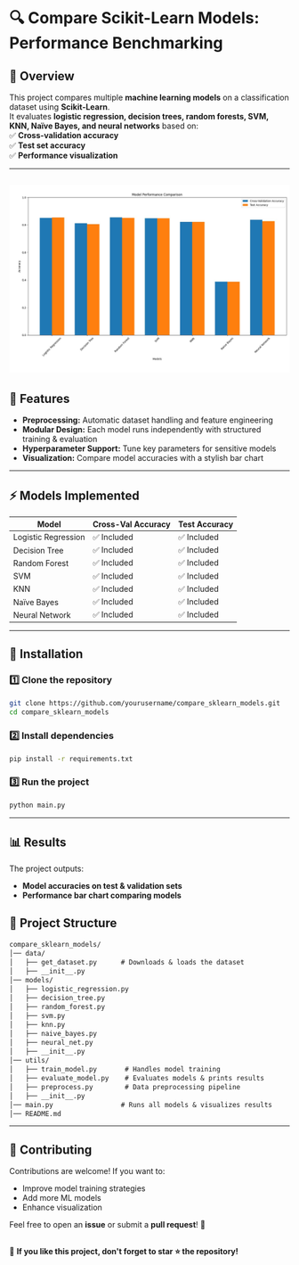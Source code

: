 # 🔍 Compare Scikit-Learn Models: Performance Benchmarking  

## 🚀 Overview  

This project compares multiple **machine learning models** on a classification dataset using **Scikit-Learn**.  
It evaluates **logistic regression, decision trees, random forests, SVM, KNN, Naïve Bayes, and neural networks** based on:  
✅ **Cross-validation accuracy**  
✅ **Test set accuracy**  
✅ **Performance visualization**  

---

## ![Accuracy Plots for Models](images/plots.jpg)

## 📌 Features  

- **Preprocessing:** Automatic dataset handling and feature engineering  
- **Modular Design:** Each model runs independently with structured training & evaluation  
- **Hyperparameter Support:** Tune key parameters for sensitive models  
- **Visualization:** Compare model accuracies with a stylish bar chart  

---

## ⚡ Models Implemented  

| Model                | Cross-Val Accuracy | Test Accuracy |
|----------------------|-------------------|--------------|
| Logistic Regression | ✅ Included       | ✅ Included |
| Decision Tree       | ✅ Included       | ✅ Included |
| Random Forest      | ✅ Included       | ✅ Included |
| SVM                | ✅ Included       | ✅ Included |
| KNN                | ✅ Included       | ✅ Included |
| Naïve Bayes        | ✅ Included       | ✅ Included |
| Neural Network     | ✅ Included       | ✅ Included |

---

## 🔧 Installation  

### **1️⃣ Clone the repository**  
```bash
git clone https://github.com/yourusername/compare_sklearn_models.git
cd compare_sklearn_models
```

### **2️⃣ Install dependencies**  
```bash
pip install -r requirements.txt
```

### **3️⃣ Run the project**  
```bash
python main.py
```

---

## 📊 Results  

The project outputs:  
- **Model accuracies on test & validation sets**  
- **Performance bar chart comparing models**  

## 📂 Project Structure  

```
compare_sklearn_models/
│── data/
│   ├── get_dataset.py      # Downloads & loads the dataset
│   ├── __init__.py
│── models/
│   ├── logistic_regression.py
│   ├── decision_tree.py
│   ├── random_forest.py
│   ├── svm.py
│   ├── knn.py
│   ├── naive_bayes.py
│   ├── neural_net.py
│   ├── __init__.py
│── utils/
│   ├── train_model.py       # Handles model training
│   ├── evaluate_model.py    # Evaluates models & prints results
│   ├── preprocess.py        # Data preprocessing pipeline
│   ├── __init__.py
│── main.py                 # Runs all models & visualizes results
│── README.md
```

---

## 🤝 Contributing  

Contributions are welcome! If you want to:  
- Improve model training strategies  
- Add more ML models  
- Enhance visualization  

Feel free to open an **issue** or submit a **pull request**! 🎉  
##

🌟 **If you like this project, don't forget to star ⭐ the repository!**  
